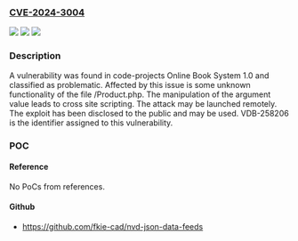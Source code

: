 ### [CVE-2024-3004](https://cve.mitre.org/cgi-bin/cvename.cgi?name=CVE-2024-3004)
![](https://img.shields.io/static/v1?label=Product&message=Online%20Book%20System&color=blue)
![](https://img.shields.io/static/v1?label=Version&message=%3D%201.0%20&color=brighgreen)
![](https://img.shields.io/static/v1?label=Vulnerability&message=CWE-79%20Cross%20Site%20Scripting&color=brighgreen)

### Description

A vulnerability was found in code-projects Online Book System 1.0 and classified as problematic. Affected by this issue is some unknown functionality of the file /Product.php. The manipulation of the argument value leads to cross site scripting. The attack may be launched remotely. The exploit has been disclosed to the public and may be used. VDB-258206 is the identifier assigned to this vulnerability.

### POC

#### Reference
No PoCs from references.

#### Github
- https://github.com/fkie-cad/nvd-json-data-feeds

